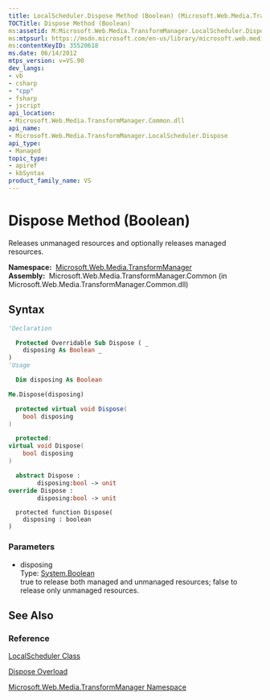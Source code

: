 ```yaml
---
title: LocalScheduler.Dispose Method (Boolean) (Microsoft.Web.Media.TransformManager)
TOCTitle: Dispose Method (Boolean)
ms:assetid: M:Microsoft.Web.Media.TransformManager.LocalScheduler.Dispose(System.Boolean)
ms:mtpsurl: https://msdn.microsoft.com/en-us/library/microsoft.web.media.transformmanager.localscheduler.dispose(v=VS.90)
ms:contentKeyID: 35520618
ms.date: 06/14/2012
mtps_version: v=VS.90
dev_langs:
- vb
- csharp
- "cpp"
- fsharp
- jscript
api_location:
- Microsoft.Web.Media.TransformManager.Common.dll
api_name:
- Microsoft.Web.Media.TransformManager.LocalScheduler.Dispose
api_type:
- Managed
topic_type:
- apiref
- kbSyntax
product_family_name: VS
---
```


# Dispose Method (Boolean)

Releases unmanaged resources and optionally releases managed resources.

**Namespace:**  [Microsoft.Web.Media.TransformManager](microsoft-web-media-transformmanager-namespace.md)  
**Assembly:**  Microsoft.Web.Media.TransformManager.Common (in Microsoft.Web.Media.TransformManager.Common.dll)

## Syntax

```vb
'Declaration

  Protected Overridable Sub Dispose ( _
    disposing As Boolean _
)
'Usage

  Dim disposing As Boolean

Me.Dispose(disposing)
```

```csharp
  protected virtual void Dispose(
    bool disposing
)
```

```cpp
  protected:
virtual void Dispose(
    bool disposing
)
```

``` fsharp
  abstract Dispose : 
        disposing:bool -> unit 
override Dispose : 
        disposing:bool -> unit 
```

```jscript
  protected function Dispose(
    disposing : boolean
)
```

### Parameters

  - disposing  
    Type: [System.Boolean](https://msdn.microsoft.com/library/a28wyd50)  
    true to release both managed and unmanaged resources; false to release only unmanaged resources.  

## See Also

### Reference

[LocalScheduler Class](localscheduler-class-microsoft-web-media-transformmanager.md)

[Dispose Overload](localscheduler-dispose-method-microsoft-web-media-transformmanager.md)

[Microsoft.Web.Media.TransformManager Namespace](microsoft-web-media-transformmanager-namespace.md)

